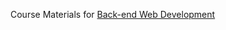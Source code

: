 Course Materials for [Back-end Web Development](http://betamore.com/academy/back-end-web-development)
